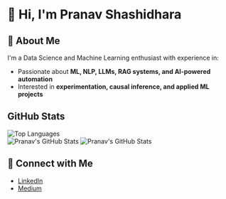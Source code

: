 # 👋 Hi, I'm Pranav Shashidhara

## 🚀 About Me

I'm a Data Science and Machine Learning enthusiast with experience in:
- Passionate about **ML, NLP, LLMs, RAG systems, and AI-powered automation**  
- Interested in **experimentation, causal inference, and applied ML projects**

## GitHub Stats
![Top Languages](https://github-readme-stats.vercel.app/api/top-langs/?username=PranavShashidhara&layout=compact&theme=radical)  
![Pranav's GitHub Stats](https://github-readme-stats.vercel.app/api?username=PranavShashidhara&show_icons=true&theme=radical)
![Pranav's GitHub Stats](https://github-readme-stats.vercel.app/api?username=PranavShashidhara&show_icons=true&theme=radical)

## 📍 Connect with Me

- [LinkedIn](https://www.linkedin.com/in/pranav-shashidhara-8a614595/)
- [Medium](https://medium.com/me/stories?tab=posts-published)


